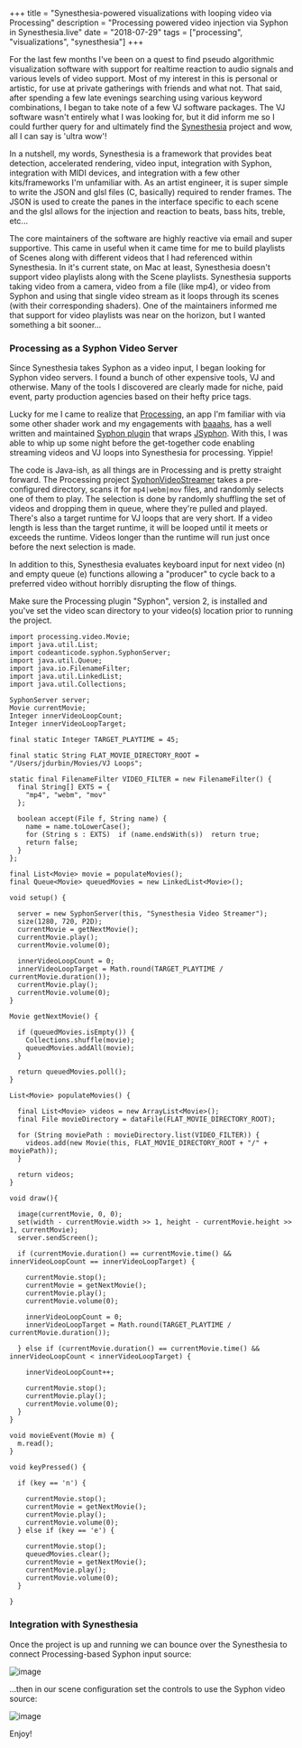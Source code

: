 +++
title = "Synesthesia-powered visualizations with looping video via Processing"
description = "Processing powered video injection via Syphon in Synesthesia.live"
date = "2018-07-29"
tags = ["processing", "visualizations", "synesthesia"]
+++

For the last few months I've been on a quest to find pseudo algorithmic visualization software with support for realtime reaction to audio signals
and various levels of video support. Most of my interest in this is personal or artistic, for use at private gatherings with friends and what not.
That said, after spending a few late evenings searching using various keyword combinations, I began to take note of a few VJ software packages.
The VJ software wasn't entirely what I was looking for, but it did inform me so I could further query for and ultimately find the [Synesthesia](http://synesthesia.live) project
and wow, all I can say is 'ultra wow'!

In a nutshell, my words, Synesthesia is a framework that provides beat detection, accelerated rendering, video input, integration with Syphon, integration
with MIDI devices, and integration with a few other kits/frameworks I'm unfamiliar with. As an artist engineer, it is super simple
to write the JSON and glsl files (C, basically) required to render frames. The JSON is used to create the panes in the interface specific to each scene and
the glsl allows for the injection and reaction to beats, bass hits, treble, etc...

The core maintainers of the software are highly reactive via email and super supportive. This came in useful when it came time for me to build playlists of
Scenes along with different videos that I had referenced within Synesthesia. In it's current state, on Mac at least, Synesthesia doesn't
support video playlists along with the Scene playlists. Synesthesia supports taking video from a camera, video from a file (like mp4), or video from Syphon and using
that single video stream as it loops through its scenes (with their corresponding shaders). One of the maintainers informed me that support
for video playlists was near on the horizon, but I wanted something a bit sooner...

### Processing as a Syphon Video Server

Since Synesthesia takes Syphon as a video input, I began looking for Syphon video servers. I found a bunch of other expensive tools, VJ and otherwise.
Many of the tools I discovered are clearly made for niche, paid event, party production agencies based on their hefty price tags.

Lucky for me I came to realize that [Processing](https://processing.org/), an app I'm familiar with via some other shader work and my engagements with [baaahs](http://www.baaahs.org), has
a well written and maintained [Syphon plugin](https://github.com/Syphon/Processing) that wraps [JSyphon](https://github.com/Syphon/Java/tree/master/JSyphon). With this, I was able to whip up some night before the get-together code enabling
streaming videos and VJ loops into Synesthesia for processing. Yippie!

The code is Java-ish, as all things are in Processing and is pretty straight forward. The Processing project [SyphonVideoStreamer](https://github.com/joshdurbin/processing-syphon-video-player/blob/master/SyphonVideoStreamer/SyphonVideoStreamer.pde)
takes a pre-configured directory, scans it for `mp4|webm|mov` files, and randomly selects one of them to play. The selection is done
by randomly shuffling the set of videos and dropping them in queue, where they're pulled and played. There's also a target
runtime for VJ loops that are very short. If a video length is less than the target runtime, it will be looped  until it meets or exceeds the runtime.
Videos longer than the runtime will run just once before the next selection is made.

In addition to this, Synesthesia evaluates keyboard input for next video (n) and empty queue (e) functions allowing a "producer" to cycle back to a preferred
video without horribly disrupting the flow of things.

Make sure the Processing plugin "Syphon", version 2, is installed and you've set the video scan directory to your video(s) location prior to
running the project.

```
import processing.video.Movie;
import java.util.List;
import codeanticode.syphon.SyphonServer;
import java.util.Queue;
import java.io.FilenameFilter;
import java.util.LinkedList;
import java.util.Collections;

SyphonServer server;
Movie currentMovie;
Integer innerVideoLoopCount;
Integer innerVideoLoopTarget;

final static Integer TARGET_PLAYTIME = 45;

final static String FLAT_MOVIE_DIRECTORY_ROOT = "/Users/jdurbin/Movies/VJ Loops";

static final FilenameFilter VIDEO_FILTER = new FilenameFilter() {
  final String[] EXTS = {
    "mp4", "webm", "mov"
  };

  boolean accept(File f, String name) {
    name = name.toLowerCase();
    for (String s : EXTS)  if (name.endsWith(s))  return true;
    return false;
  }
};

final List<Movie> movie = populateMovies();
final Queue<Movie> queuedMovies = new LinkedList<Movie>();

void setup() {

  server = new SyphonServer(this, "Synesthesia Video Streamer");
  size(1280, 720, P2D);
  currentMovie = getNextMovie();
  currentMovie.play();
  currentMovie.volume(0);

  innerVideoLoopCount = 0;
  innerVideoLoopTarget = Math.round(TARGET_PLAYTIME / currentMovie.duration());
  currentMovie.play();
  currentMovie.volume(0);
}

Movie getNextMovie() {

  if (queuedMovies.isEmpty()) {
    Collections.shuffle(movie);
    queuedMovies.addAll(movie);
  }

  return queuedMovies.poll();
}

List<Movie> populateMovies() {

  final List<Movie> videos = new ArrayList<Movie>();
  final File movieDirectory = dataFile(FLAT_MOVIE_DIRECTORY_ROOT);

  for (String moviePath : movieDirectory.list(VIDEO_FILTER)) {
    videos.add(new Movie(this, FLAT_MOVIE_DIRECTORY_ROOT + "/" + moviePath));
  }

  return videos;
}

void draw(){

  image(currentMovie, 0, 0);
  set(width - currentMovie.width >> 1, height - currentMovie.height >> 1, currentMovie);
  server.sendScreen();

  if (currentMovie.duration() == currentMovie.time() && innerVideoLoopCount == innerVideoLoopTarget) {

    currentMovie.stop();
    currentMovie = getNextMovie();
    currentMovie.play();
    currentMovie.volume(0);

    innerVideoLoopCount = 0;
    innerVideoLoopTarget = Math.round(TARGET_PLAYTIME / currentMovie.duration());

  } else if (currentMovie.duration() == currentMovie.time() && innerVideoLoopCount < innerVideoLoopTarget) {

    innerVideoLoopCount++;

    currentMovie.stop();
    currentMovie.play();
    currentMovie.volume(0);
  }
}

void movieEvent(Movie m) {
  m.read();
}

void keyPressed() {

  if (key == 'n') {

    currentMovie.stop();
    currentMovie = getNextMovie();
    currentMovie.play();
    currentMovie.volume(0);
  } else if (key == 'e') {

    currentMovie.stop();
    queuedMovies.clear();
    currentMovie = getNextMovie();
    currentMovie.play();
    currentMovie.volume(0);
  }

}
```

### Integration with Synesthesia

Once the project is up and running we can bounce over the Synesthesia to connect Processing-based Syphon input source:

![image](/img/2018-07-synesthesia-visualizations-with-looping-video-via-processing/syn_setup1.png)

...then in our scene configuration set the controls to use the Syphon video source:

![image](/img/2018-07-synesthesia-visualizations-with-looping-video-via-processing/syn_setup2.png)

Enjoy!

